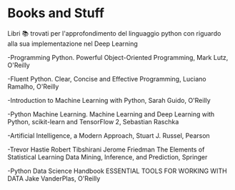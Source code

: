 # Books and Stuff
Libri 📚 trovati per l'approfondimento del linguaggio python con riguardo alla sua implementazione nel Deep Learning

-Programming Python. Powerful Object-Oriented Programming, Mark Lutz, O'Reilly

-Fluent Python. Clear, Concise and Effective Programming, Luciano Ramalho, O'Reilly

-Introduction to Machine Learning with Python, Sarah Guido, O'Reilly

-Python Machine Learning. Machine Learning and Deep Learning with Python, scikit-learn and TensorFlow 2, Sebastian Raschka

-Artificial Intelligence, a Modern Approach, Stuart J. Russel, Pearson

-Trevor Hastie Robert Tibshirani Jerome Friedman The Elements of Statistical Learning Data Mining, Inference, and Prediction, Springer

-Python Data Science Handbook ESSENTIAL TOOLS FOR WORKING WITH DATA Jake VanderPlas, O'Reilly
